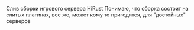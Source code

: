 Слив сборки игрового сервера HiRust
Понимаю, что сборка состоит на слитых плагинах, все же, может кому то пригодится, для "достойных" серверов
